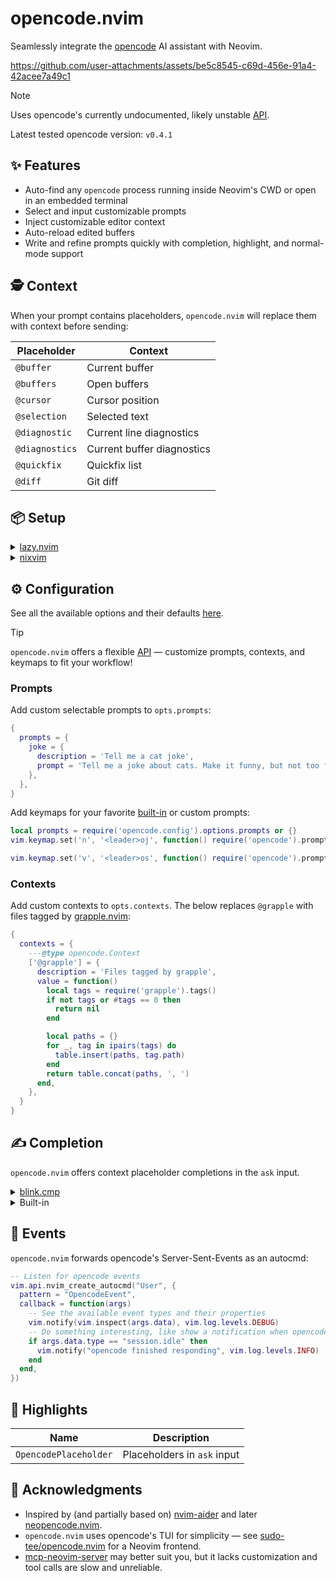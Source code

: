# opencode.nvim

Seamlessly integrate the [opencode](https://github.com/sst/opencode) AI assistant with Neovim.

https://github.com/user-attachments/assets/be5c8545-c69d-456e-91a4-42acee7a49c1

> [!NOTE]
> Uses opencode's currently undocumented, likely unstable [API](https://github.com/sst/opencode/blob/dev/packages/opencode/src/server/server.ts).
>
> Latest tested opencode version: `v0.4.1`

## ✨ Features

- Auto-find any `opencode` process running inside Neovim's CWD or open in an embedded terminal
- Select and input customizable prompts
- Inject customizable editor context
- Auto-reload edited buffers
- Write and refine prompts quickly with completion, highlight, and normal-mode support

## 🕵️ Context

When your prompt contains placeholders, `opencode.nvim` will replace them with context before sending:

| Placeholder | Context |
| - | - |
| `@buffer` | Current buffer |
| `@buffers` | Open buffers |
| `@cursor` | Cursor position |
| `@selection` | Selected text |
| `@diagnostic` | Current line diagnostics |
| `@diagnostics` | Current buffer diagnostics |
| `@quickfix` | Quickfix list |
| `@diff` | Git diff |

## 📦 Setup

<details>
<summary><a href="https://github.com/folke/lazy.nvim">lazy.nvim</a></summary>

```lua
{
  'NickvanDyke/opencode.nvim',
  dependencies = { 'folke/snacks.nvim', },
  ---@type opencode.Config
  opts = {
    -- Your configuration, if any
  },
  -- stylua: ignore
  keys = {
    { '<leader>ot', function() require('opencode').toggle() end, desc = 'Toggle embedded opencode', },
    { '<leader>oa', function() require('opencode').ask() end, desc = 'Ask opencode', mode = 'n', },
    { '<leader>oa', function() require('opencode').ask('@selection: ') end, desc = 'Ask opencode about selection', mode = 'v', },
    { '<leader>op', function() require('opencode').select_prompt() end, desc = 'Select prompt', mode = { 'n', 'v', }, },
    { '<leader>on', function() require('opencode').command('session_new') end, desc = 'New session', },
    { '<leader>oy', function() require('opencode').command('messages_copy') end, desc = 'Copy last message', },
    { '<S-C-u>',    function() require('opencode').command('messages_half_page_up') end, desc = 'Scroll messages up', },
    { '<S-C-d>',    function() require('opencode').command('messages_half_page_down') end, desc = 'Scroll messages down', },
  },
}
```
</details>

<details>
<summary><a href="https://github.com/nix-community/nixvim">nixvim</a></summary>

```nix
programs.nixvim = {
  extraPlugins = [
    pkgs.vimPlugins.opencode-nvim
  ];
  keymaps = [
    { key = "<leader>ot"; action = "<cmd>lua require('opencode').toggle()<CR>"; }
    { key = "<leader>oa"; action = "<cmd>lua require('opencode').ask()<CR>"; mode = "n"; }
    { key = "<leader>oa"; action = "<cmd>lua require('opencode').ask('@selection: ')<CR>"; mode = "v"; }
    { key = "<leader>oe"; action = "<cmd>lua require('opencode').select_prompt()<CR>"; mode = ["n" "v"]; }
    { key = "<leader>on"; action = "<cmd>lua require('opencode').command('session_new')<CR>"; }
  ];
};
```
</details>

## ⚙️ Configuration

See all the available options and their defaults [here](./lua/opencode/config.lua#L12).

> [!TIP]
> `opencode.nvim` offers a flexible [API](./lua/opencode.lua) — customize prompts, contexts, and keymaps to fit your workflow!

### Prompts

Add custom selectable prompts to `opts.prompts`:

```lua
{
  prompts = {
    joke = {
      description = 'Tell me a cat joke',
      prompt = 'Tell me a joke about cats. Make it funny, but not too funny.',
    },
  },
}
```

Add keymaps for your favorite [built-in](./lua/opencode/config.lua#L17) or custom prompts:

```lua
local prompts = require('opencode.config').options.prompts or {}
vim.keymap.set('n', '<leader>oj', function() require('opencode').prompt(prompts.joke.prompt) end, { desc = prompts.joke.description })

vim.keymap.set('v', '<leader>os', function() require('opencode').prompt("Tell me a story about cats and @selection") end, { desc = "Tell me a story" })
```

### Contexts

Add custom contexts to `opts.contexts`. The below replaces `@grapple` with files tagged by [grapple.nvim](https://github.com/cbochs/grapple.nvim):

```lua
{
  contexts = {
    ---@type opencode.Context
    ['@grapple'] = {
      description = 'Files tagged by grapple',
      value = function()
        local tags = require('grapple').tags()
        if not tags or #tags == 0 then
          return nil
        end

        local paths = {}
        for _, tag in ipairs(tags) do
          table.insert(paths, tag.path)
        end
        return table.concat(paths, ', ')
      end,
    },
  }
}
```

## ✍️ Completion

`opencode.nvim` offers context placeholder completions in the `ask` input.

<details>
<summary><a href="https://github.com/Saghen/blink.cmp">blink.cmp</a></summary>

`opencode.nvim` automatically registers `opts.auto_register_cmp_sources` (default: `{ "opencode", "buffer" }`) with `blink.cmp` (if loaded) at runtime.
</details>

<details>
<summary>Built-in</summary>

Press `<Tab>` to trigger Neovim's built-in completion.
</details>

## 👀 Events

`opencode.nvim` forwards opencode's Server-Sent-Events as an autocmd:

```lua
-- Listen for opencode events
vim.api.nvim_create_autocmd("User", {
  pattern = "OpencodeEvent",
  callback = function(args)
    -- See the available event types and their properties
    vim.notify(vim.inspect(args.data), vim.log.levels.DEBUG)
    -- Do something interesting, like show a notification when opencode finishes responding
    if args.data.type == "session.idle" then
      vim.notify("opencode finished responding", vim.log.levels.INFO)
    end
  end,
})
```

## 🌈 Highlights

| Name | Description |
| - | - |
| `OpencodePlaceholder` | Placeholders in `ask` input |

## 🙏 Acknowledgments

- Inspired by (and partially based on) [nvim-aider](https://github.com/GeorgesAlkhouri/nvim-aider) and later [neopencode.nvim](https://github.com/loukotal/neopencode.nvim).
- `opencode.nvim` uses opencode's TUI for simplicity — see [sudo-tee/opencode.nvim](https://github.com/sudo-tee/opencode.nvim) for a Neovim frontend.
- [mcp-neovim-server](https://github.com/bigcodegen/mcp-neovim-server) may better suit you, but it lacks customization and tool calls are slow and unreliable.

